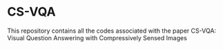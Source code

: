 # CS-VQA
This repository contains all the codes associated with the paper CS-VQA: Visual Question Answering with Compressively Sensed Images
